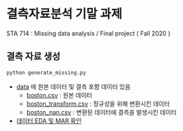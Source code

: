 # 결측자료분석 기말 과제
STA 714 : Missing data analysis / Final project ( Fall 2020 )

## 결측 자료 생성  
```bash
python generate_missing.py
```
* [data](data) 에 원본 데이터 및 결측 포함 데이터 있음 
  - [boston.csv](data/boston.csv) : 원본 데이터
  - [boston_transform.csv](data/boston_transform.csv) : 정규성을 위해 변환시킨 데이터
  - [boston_nan.csv](data/boston_nan.csv) : 변환된 데이터에 결측을 발생시킨 데이터
* [데이터 EDA 및 MAR 확인](EDA.ipynb)